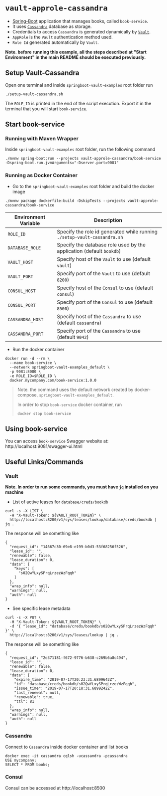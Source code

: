 # `vault-approle-cassandra`

- [Spring-Boot](https://spring.io/projects/spring-boot) application that manages books, called `book-service`.
- It uses [`Cassandra`](https://cassandra.apache.org/) database as storage.
- Credentials to access `Cassandra` is generated dynamically by [`Vault`](https://www.vaultproject.io).
- `AppRole` is the `Vault` authentication method used.
- `Role Id` generated automatically by `Vault`.

**Note. before running this example, all the steps described at "Start Environment" in the main README should be
executed previously.**

## Setup Vault-Cassandra

Open one terminal and inside `springboot-vault-examples` root folder run
```
./setup-vault-cassandra.sh
```

The `ROLE_ID` is printed in the end of the script execution. Export it in the terminal that you will start `book-service`.

## Start book-service

### Running with Maven Wrapper

Inside `springboot-vault-examples` root folder, run the following command
```
./mvnw spring-boot:run --projects vault-approle-cassandra/book-service -Dspring-boot.run.jvmArguments="-Dserver.port=9081"
```

### Running as Docker Container

- Go to the `springboot-vault-examples` root folder and build the docker image
```
./mvnw package dockerfile:build -DskipTests --projects vault-approle-cassandra/book-service
```
| Environment Variable | Description                                                              |
| -------------------- | ------------------------------------------------------------------------ |
| `ROLE_ID`            | Specify the role id generated while running `./setup-vault-cassandra.sh` |
| `DATABASE_ROLE`      | Specify the database role used by the application (default `bookdb`)     |
| `VAULT_HOST`         | Specify host of the `Vault` to use (default `vault`)                     |
| `VAULT_PORT`         | Specify port of the `Vault` to use (default `8200`)                      |
| `CONSUL_HOST`        | Specify host of the `Consul` to use (default `consul`)                   |
| `CONSUL_PORT`        | Specify port of the `Consul` to use (default `8500`)                     |
| `CASSANDRA_HOST`     | Specify host of the `Cassandra` to use (default `cassandra`)             |
| `CASSANDRA_PORT`     | Specify port of the `Cassandra` to use (default `9042`)                  |

- Run the docker container
```
docker run -d --rm \
  --name book-service \
  --network springboot-vault-examples_default \
  -p 9081:8080 \
  -e ROLE_ID=$ROLE_ID \
  docker.mycompany.com/book-service:1.0.0
```
> Note. the command uses the default network created by docker-compose, `springboot-vault-examples_default`.
>
> In order to stop `book-service` docker container, run
> ```
> docker stop book-service 
> ```

## Using book-service

You can access `book-service` Swagger website at: http://localhost:9081/swagger-ui.html

## Useful Links/Commands

### Vault

**Note. In order to run some commands, you must have [`jq`](https://stedolan.github.io/jq) installed on you machine**

- List of active leases for `database/creds/bookdb`
```
curl -s -X LIST \
  -H "X-Vault-Token: ${VAULT_ROOT_TOKEN}" \
  http://localhost:8200/v1/sys/leases/lookup/database/creds/bookdb | jq .
```

The response will be something like
```
{
  "request_id": "14667c30-69e8-e199-b0d3-53f68256f526",
  "lease_id": "",
  "renewable": false,
  "lease_duration": 0,
  "data": {
    "keys": [
      "s02QwYLxySPrqLrzezWzFqqh"
    ]
  },
  "wrap_info": null,
  "warnings": null,
  "auth": null
}
```

- See specific lease metadata
```
curl -s -X PUT \
  -H "X-Vault-Token: ${VAULT_ROOT_TOKEN}" \
  -d '{ "lease_id": "database/creds/bookdb/s02QwYLxySPrqLrzezWzFqqh" }' \
  http://localhost:8200/v1/sys/leases/lookup | jq .
```

The response will be something like
```
{
  "request_id": "2e371181-f672-9776-b638-c269b6a8c494",
  "lease_id": "",
  "renewable": false,
  "lease_duration": 0,
  "data": {
    "expire_time": "2019-07-17T20:23:31.6899642Z",
    "id": "database/creds/bookdb/s02QwYLxySPrqLrzezWzFqqh",
    "issue_time": "2019-07-17T20:18:31.6899242Z",
    "last_renewal": null,
    "renewable": true,
    "ttl": 81
  },
  "wrap_info": null,
  "warnings": null,
  "auth": null
}
```

### Cassandra

Connect to `Cassandra` inside docker container and list books
```
docker exec -it cassandra cqlsh -ucassandra -pcassandra
USE mycompany;
SELECT * FROM books;
```

### Consul

Consul can be accessed at http://localhost:8500
